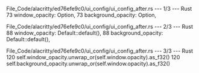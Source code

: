 File_Code/alacritty/ed76efe9c0/ui_config/ui_config_after.rs --- 1/3 --- Rust
73     window_opacity: Option<Percentage>,                                                                                                                   73     background_opacity: Option<Percentage>,

File_Code/alacritty/ed76efe9c0/ui_config/ui_config_after.rs --- 2/3 --- Rust
88             window_opacity: Default::default(),                                                                                                           88             background_opacity: Default::default(),

File_Code/alacritty/ed76efe9c0/ui_config/ui_config_after.rs --- 3/3 --- Rust
120         self.window_opacity.unwrap_or(self.window.opacity).as_f32()                                                                                      120         self.background_opacity.unwrap_or(self.window.opacity).as_f32()


